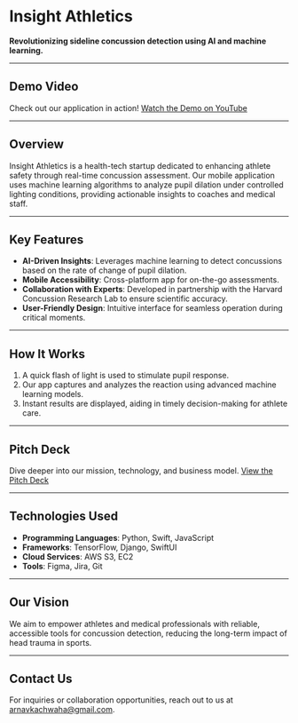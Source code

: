 # **Insight Athletics**  
**Revolutionizing sideline concussion detection using AI and machine learning.**

---

## **Demo Video**  
Check out our application in action! [Watch the Demo on YouTube](https://youtube.com/shorts/BYTOPZJfJZw)

---

## **Overview**  
Insight Athletics is a health-tech startup dedicated to enhancing athlete safety through real-time concussion assessment. Our mobile application uses machine learning algorithms to analyze pupil dilation under controlled lighting conditions, providing actionable insights to coaches and medical staff.

---

## **Key Features**  
- **AI-Driven Insights**: Leverages machine learning to detect concussions based on the rate of change of pupil dilation.  
- **Mobile Accessibility**: Cross-platform app for on-the-go assessments.  
- **Collaboration with Experts**: Developed in partnership with the Harvard Concussion Research Lab to ensure scientific accuracy.  
- **User-Friendly Design**: Intuitive interface for seamless operation during critical moments.  

---

## **How It Works**  
1. A quick flash of light is used to stimulate pupil response.  
2. Our app captures and analyzes the reaction using advanced machine learning models.  
3. Instant results are displayed, aiding in timely decision-making for athlete care.  

---

## **Pitch Deck**  
Dive deeper into our mission, technology, and business model. [View the Pitch Deck](https://www.canva.com/design/DAGcGZ1F76U/i6dAMEEOjG-KJUpRxNsS1A/edit?utm_content=DAGcGZ1F76U&utm_campaign=designshare&utm_medium=link2&utm_source=sharebutton)

---

## **Technologies Used**  
- **Programming Languages**: Python, Swift, JavaScript  
- **Frameworks**: TensorFlow, Django, SwiftUI  
- **Cloud Services**: AWS S3, EC2  
- **Tools**: Figma, Jira, Git  

---

## **Our Vision**  
We aim to empower athletes and medical professionals with reliable, accessible tools for concussion detection, reducing the long-term impact of head trauma in sports.  

---

## **Contact Us**  
For inquiries or collaboration opportunities, reach out to us at arnavkachwaha@gmail.com.  
